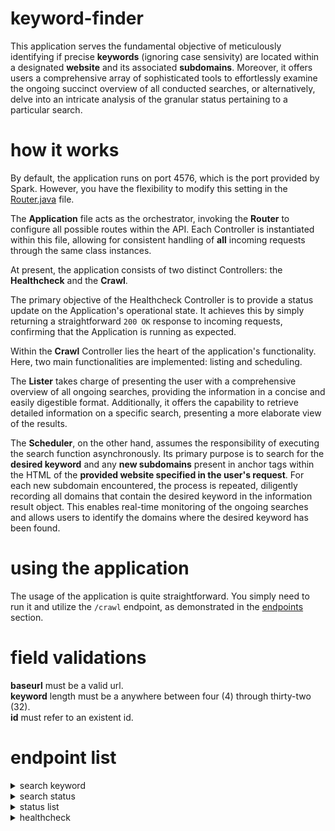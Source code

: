 # keyword-finder

This application serves the fundamental objective of meticulously identifying if precise **keywords** (ignoring case sensivity) are located within a designated **website** and its associated **subdomains**. Moreover, it offers users a comprehensive array of sophisticated tools to effortlessly examine the ongoing succinct overview of all conducted searches, or alternatively, delve into an intricate analysis of the granular status pertaining to a particular search.

# how it works

By default, the application runs on port 4576, which is the port provided by Spark. However, you have the flexibility to modify this setting in the [Router.java](src\main\java\com\keywordfinder\Router.java) file.

The **Application** file acts as the orchestrator, invoking the **Router** to configure all possible routes within the API. Each Controller is instantiated within this file, allowing for consistent handling of **all** incoming requests through the same class instances.

At present, the application consists of two distinct Controllers: the **Healthcheck** and the **Crawl**.

The primary objective of the Healthcheck Controller is to provide a status update on the Application's operational state. It achieves this by simply returning a straightforward `200 OK` response to incoming requests, confirming that the Application is running as expected.

Within the **Crawl** Controller lies the heart of the application's functionality. Here, two main functionalities are implemented: listing and scheduling.

The **Lister** takes charge of presenting the user with a comprehensive overview of all ongoing searches, providing the information in a concise and easily digestible format. Additionally, it offers the capability to retrieve detailed information on a specific search, presenting a more elaborate view of the results.

The **Scheduler**, on the other hand, assumes the responsibility of executing the search function asynchronously. Its primary purpose is to search for the **desired keyword** and any **new subdomains** present in anchor tags within the HTML of the **provided website specified in the user's request**. For each new subdomain encountered, the process is repeated, diligently recording all domains that contain the desired keyword in the information result object. This enables real-time monitoring of the ongoing searches and allows users to identify the domains where the desired keyword has been found.

# using the application

The usage of the application is quite straightforward. You simply need to run it and utilize the `/crawl` endpoint, as demonstrated in the [endpoints](#endpoints) section.

# field validations

**baseurl** must be a valid url.  
**keyword** length must be a anywhere between four (4) through thirty-two (32).  
**id** must refer to an existent id.

# endpoint list

<details>
<summary>search keyword</summary>

### request

```http
POST /crawl HTTP/1.1
Host: localhost:4567
Content-Type: application/json
Body:
{
    "baseurl": "https://magic.wizards.com/en/news",
    "keyword": "arena"
}
```

### response

```http
200 OK
Content-Type: application/json
Body:
{
    "id": "UsgTfB70"
}
```

### response (invalid baseurl)

```http
400 Bad Request
Content-Type: application/json
Body:
{
    "reason": "Invalid value for field `baseurl`. Not a valid URL."
}
```

### response (invalid keyword)

```http
400 Bad Request
Content-Type: application/json
Body:
{
    "reason": "Invalid size for field `keyword`. Must be a anywhere between four (4) through thirty-two (32)."
}
```

</details>

<details>
<summary>search status</summary>

### request

```http
POST /crawl/{{id}} HTTP/1.1
Host: localhost:4567
Content-Type: application/json
```

### response

```http
200 OK
Content-Type: application/json
Body:
{
    "id": "OBkOrwre",
    "status": "active",
    "urls": [
        "https://magic.wizards.com/en/news",
        "https://magic.wizards.com/en/news/archive?author=4bUf4MDTiLi6jOKxDj3KQm"
    ]
}
```

### response (invalid id)

```http
400 Bad Request
Content-Type: application/json
Body:
{
    "reason": "Invalid value for field `id`. This id does not exist."
}
```

</details>

<details>
<summary>status list</summary>

### request

```http
POST /crawl/list HTTP/1.1
Host: localhost:4567
Content-Type: application/json
```

### response

```http
200 OK
Content-Type: application/json
Body:
{
    "active": [
        "OBkOrwre: keyword found in 0 urls"
    ],
    "done": [
        "f1fm4K8b: keyword found in 44 urls"
    ]
}
```

</details>

<details>
<summary>healthcheck</summary>

### request

```http
GET /healthcheck HTTP/1.1
Host: localhost:4567
```

### response

```http
200 OK
Body:
OK
```

</details>
